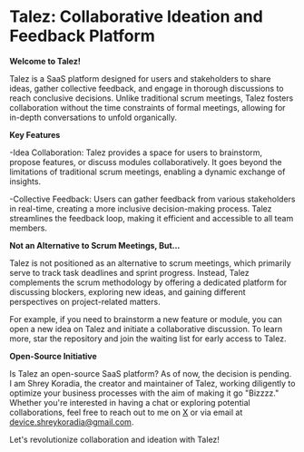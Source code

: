 # Talez: Collaborative Ideation and Feedback Platform

**Welcome to Talez!**

Talez is a SaaS platform designed for users and stakeholders to share ideas, gather collective feedback, and engage in thorough discussions to reach conclusive decisions. Unlike traditional scrum meetings, Talez fosters collaboration without the time constraints of formal meetings, allowing for in-depth conversations to unfold organically.

**Key Features**

-Idea Collaboration: Talez provides a space for users to brainstorm, propose features, or discuss modules collaboratively. It goes beyond the limitations of traditional scrum meetings, enabling a dynamic exchange of insights.

-Collective Feedback: Users can gather feedback from various stakeholders in real-time, creating a more inclusive decision-making process. Talez streamlines the feedback loop, making it efficient and accessible to all team members.

**Not an Alternative to Scrum Meetings, But...**

Talez is not positioned as an alternative to scrum meetings, which primarily serve to track task deadlines and sprint progress. Instead, Talez complements the scrum methodology by offering a dedicated platform for discussing blockers, exploring new ideas, and gaining different perspectives on project-related matters.

For example, if you need to brainstorm a new feature or module, you can open a new idea on Talez and initiate a collaborative discussion. To learn more, star the repository and join the waiting list for early access to Talez.

**Open-Source Initiative**

Is Talez an open-source SaaS platform? As of now, the decision is pending. I am Shrey Koradia, the creator and maintainer of Talez, working diligently to optimize your business processes with the aim of making it go "Bizzzz." Whether you're interested in having a chat or exploring potential collaborations, feel free to reach out to me on [X](www.twitter.com/shreykoradia) or via email at device.shreykoradia@gmail.com.

Let's revolutionize collaboration and ideation with Talez!
